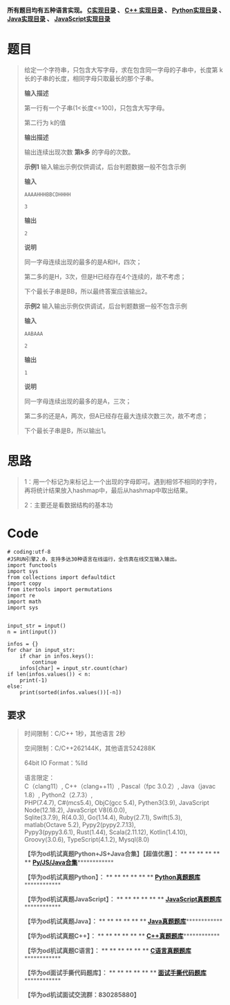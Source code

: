 **所有题目均有五种语言实现。
**[C实现目录](https://renjie.blog.csdn.net/article/details/129190260 "C实现目录")** 、
**[C++ 实现目录](https://blog.csdn.net/misayaaaaa/category_12036814.html "C++
实现目录")** 、
**[Python实现目录](https://blog.csdn.net/misayaaaaa/category_12111005.html
"Python实现目录")** 、
**[Java实现目录](https://blog.csdn.net/misayaaaaa/category_12111006.html
"Java实现目录")** 、
**[JavaScript实现目录](https://blog.csdn.net/misayaaaaa/category_12199270.html
"JavaScript实现目录")****

# 题目

> 给定一个字符串，只包含大写字母，求在包含同一字母的子串中，长度第 k 长的子串的长度，相同字母只取最长的那个子串。
>
> **输入描述**
>
> 第一行有一个子串(1<长度<=100)，只包含大写字母。
>
> 第二行为 k的值
>
> **输出描述**
>
> 输出连续出现次数 **第k多** 的字母的次数。
>
> **示例1** 输入输出示例仅供调试，后台判题数据一般不包含示例
>
> **输入**
>
> `AAAAHHHBBCDHHHH`
>
> `3`
>
> **输出**
>
> `2`
>
> **说明**
>
> 同一字母连续出现的最多的是A和H，四次；
>
> 第二多的是H，3次，但是H已经存在4个连续的，故不考虑；
>
> 下个最长子串是BB，所以最终答案应该输出2。
>
> **示例2** 输入输出示例仅供调试，后台判题数据一般不包含示例
>
> **输入**
>
> `AABAAA`
>
> `2`
>
> **输出**
>
> `1`
>
> **说明**
>
> 同一字母连续出现的最多的是A，三次；
>
> 第二多的还是A，两次，但A已经存在最大连续次数三次，故不考虑；
>
> 下个最长子串是B，所以输出1。

# 思路

> 1：用一个标记为来标记上一个出现的字母即可。遇到相邻不相同的字符，再将统计结果放入hashmap中，最后从hashmap中取出结果。
>
> 2：主要还是看数据结构的基本功

#

# Code

    
    
    # coding:utf-8
    #JSRUN引擎2.0，支持多达30种语言在线运行，全仿真在线交互输入输出。 
    import functools
    import sys
    from collections import defaultdict
    import copy
    from itertools import permutations
    import re
    import math
    import sys
    
     
    input_str = input()
    n = int(input())
     
    infos = {}
    for char in input_str:
        if char in infos.keys():
            continue
        infos[char] = input_str.count(char)
    if len(infos.values()) < n:
        print(-1)
    else:
        print(sorted(infos.values())[-n])

## 要求

> 时间限制：C/C++ 1秒，其他语言 2秒
>
> 空间限制：C/C++262144K，其他语言524288K
>
> 64bit IO Format：%lld
>
> 语言限定：  
>  C（clang11）, C++（clang++11）, Pascal（fpc 3.0.2）, Java（javac 1.8）,
> Python2（2.7.3）,  
>  PHP(7.4.7), C#(mcs5.4), ObjC(gcc 5.4), Pythen3(3.9), JavaScript
> Node(12.18.2), JavaScript V8(6.0.0),  
>  Sqlite(3.7.9), R(4.0.3), Go(1.14.4), Ruby(2.7.1), Swift(5.3), matlab(Octave
> 5.2), Pypy2(pypy2.7.13),  
>  Pypy3(pypy3.6.1), Rust(1.44), Scala(2.11.12), Kotlin(1.4.10),
> Groovy(3.0.6), TypeScript(4.1.2), Mysql(8.0)
>
> **【华为od机试真题Python+JS+Java合集】【超值优惠】： ** ** ** ** ** **
> **[Py/JS/Java合集](https://blog.csdn.net/misayaaaaa/category_12258991.html
> "Py/JS/Java合集")****************
>
> **【华为od机试真题Python】： ** ** ** ** ** **
> **[Python真题题库](https://blog.csdn.net/misayaaaaa/category_12111005.html
> "Python真题题库")****************
>
> **【华为od机试真题JavaScript】： ** ** ** ** ** **
> **[JavaScript真题题库](https://blog.csdn.net/misayaaaaa/category_12199270.html
> "JavaScript真题题库")****************
>
> **【华为od机试真题Java】： ** ** ** ** ** **
> **[Java真题题库](https://blog.csdn.net/misayaaaaa/category_12111006.html
> "Java真题题库")****************
>
> **【华为od机试真题C++】： ** ** ** ** ** **
> **[C++真题题库](https://blog.csdn.net/misayaaaaa/category_12036814.html
> "C++真题题库")****************
>
> **【华为od机试真题C语言】： ** ** ** ** ** **
> **[C语言真题题库](https://blog.csdn.net/misayaaaaa/category_12217917.html
> "C语言真题题库")****************
>
> **【华为od面试手撕代码题库】： ** ** ** ** ** **
> **[面试手撕代码题库](https://renjie.blog.csdn.net/article/details/130419388
> "面试手撕代码题库")****************
>
> **【华为od机试面试交流群：830285880】**

